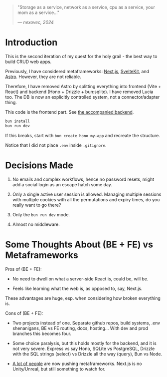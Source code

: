 > "Storage as a service, network as a service, cpu as a service, your mom as a service..."
>
> — *nexovec, 2024* 

# Introduction

This is the second iteration of my quest for the holy grail - the best way to build CRUD web apps.

Previously, I have considered metaframeworks: [Next.js](https://github.com/ugurkellecioglu/next-14-lucia-auth-postgresql-drizzle-typescript-example/issues/1), [SvelteKit](https://github.com/edwardspresume/sveltekit-lucia-auth-v3-example/issues/3), and [Astro](https://github.com/aabbtree77/session-auth-starter). However, they are not reliable.

Therefore, I have removed Astro by splitting everything into frontend (Vite + React) and backend (Hono + Drizzle + bun:sqlite). I have removed Lucia too. The DB is now an explicitly controlled system, not a connector/adapter thing.

This code is the frontend part. See [the accompanied backend](https://github.com/aabbtree77/auth-starter-backend).

```sh
bun install
bun run dev
```

If this breaks, start with `bun create hono my-app` and recreate the structure.    

Notice that I did not place `.env` inside `.gitignore`.

# Decisions Made

1. No emails and complex workflows, hence no password resets, might add a social login as an escape hatch some day.

2. Only a single active user session is allowed. Managing multiple sessions with multiple cookies with all the permutations and expiry times, do you really want to go there?

3. Only the `bun run dev` mode.

4. Almost no middleware.

# Some Thoughts About (BE + FE) vs Metaframeworks

Pros of (BE + FE):

- No need to dwell on what a server-side React is, could be, will be.

- Feels like learning what the web is, as opposed to, say, Next.js.

These advantages are huge, esp. when considering how broken everything is.

Cons of (BE + FE):

- Two projects instead of one. Separate github repos, build systems, .env shenanigans, BE vs FE routing, docs, hosting... With dev and prod branches this becomes four. 

- Some choice paralysis, but this holds mostly for the backend, and it is not very severe. Express vs say Hono, SQLite vs PostgreSQL, Drizzle with the SQL strings (select) vs Drizzle all the way (query), Bun vs Node.

- [A lot of people](https://2023.stateofjs.com/en-US/libraries/meta-frameworks/) are now pushing metaframeworks. Next.js is no Unity/Unreal, but still something to watch for.  

